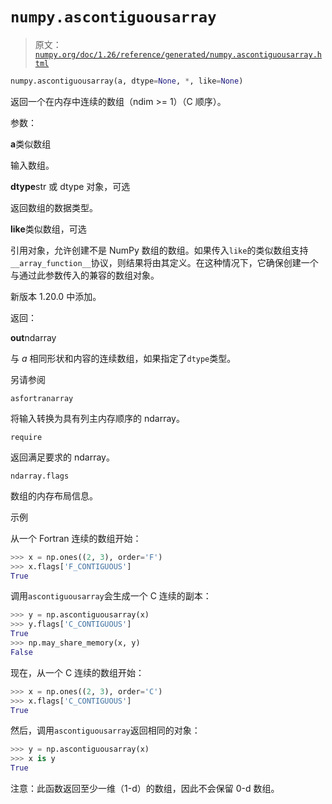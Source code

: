 # `numpy.ascontiguousarray`

> 原文：[`numpy.org/doc/1.26/reference/generated/numpy.ascontiguousarray.html`](https://numpy.org/doc/1.26/reference/generated/numpy.ascontiguousarray.html)

```py
numpy.ascontiguousarray(a, dtype=None, *, like=None)
```

返回一个在内存中连续的数组（ndim >= 1）（C 顺序）。

参数：

**a**类似数组

输入数组。

**dtype**str 或 dtype 对象，可选

返回数组的数据类型。

**like**类似数组，可选

引用对象，允许创建不是 NumPy 数组的数组。如果传入`like`的类似数组支持`__array_function__`协议，则结果将由其定义。在这种情况下，它确保创建一个与通过此参数传入的兼容的数组对象。

新版本 1.20.0 中添加。

返回：

**out**ndarray

与 *a* 相同形状和内容的连续数组，如果指定了`dtype`类型。

另请参阅

`asfortranarray`

将输入转换为具有列主内存顺序的 ndarray。

`require`

返回满足要求的 ndarray。

`ndarray.flags`

数组的内存布局信息。

示例

从一个 Fortran 连续的数组开始：

```py
>>> x = np.ones((2, 3), order='F')
>>> x.flags['F_CONTIGUOUS']
True 
```

调用`ascontiguousarray`会生成一个 C 连续的副本：

```py
>>> y = np.ascontiguousarray(x)
>>> y.flags['C_CONTIGUOUS']
True
>>> np.may_share_memory(x, y)
False 
```

现在，从一个 C 连续的数组开始：

```py
>>> x = np.ones((2, 3), order='C')
>>> x.flags['C_CONTIGUOUS']
True 
```

然后，调用`ascontiguousarray`返回相同的对象：

```py
>>> y = np.ascontiguousarray(x)
>>> x is y
True 
```

注意：此函数返回至少一维（1-d）的数组，因此不会保留 0-d 数组。
